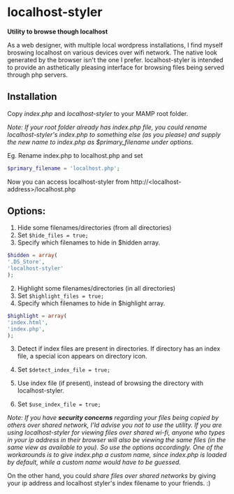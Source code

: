 # localhost-styler
**Utility to browse though localhost**

As a web designer, with multiple local wordpress installations, I find myself broswing localhost on various devices over wifi network. The native look generated by the browser isn't the one I prefer.
localhost-styler is intended to provide an asthetically pleasing interface for browsing files being served through php servers.

## Installation

Copy *index.php* and *localhost-styler* to your MAMP root folder.

*Note: If your root folder already has index.php file, you could rename localhost-styler's index.php to something else (as you please) and supply the new name to index.php as $primary_filename under options.*

Eg. Rename index.php to localhost.php and set
```php
$primary_filename = 'localhost.php';
```

Now you can access localhost-styler from
http://&lt;localhost-address&gt;/localhost.php

## Options:

1. Hide some filenames/directories (from all directories)
  1. Set `$hide_files = true;`
  2. Specify which filenames to hide in $hidden array.
  ```php
$hidden = array(
  '.DS_Store',
  'localhost-styler'
);
```

2. Highlight some filenames/directories (in all directories)
  1. Set `$highlight_files = true;`
  2. Specify which filenames to hide in $highlight array.
  ```php
$highlight = array(
  'index.html',
  'index.php',
);
```

3. Detect if index files are present in directories. If directory has an index file, a special icon appears on directory icon.
  1. Set `$detect_index_file = true;`

4. Use index file (if present), instead of browsing the directory with localhost-styler.
  1. Set `$use_index_file = true;`

*Note: If you have __security concerns__ regarding your files being copied by others over shared network, I'ld advise you not to use the utility.*
*If you are using localhost-styler for viewing files over shared wi-fi, anyone who types in your ip address in their browser will also be viewing the same files (in the same view as available to you). So use the options accordingly.*
*One of the workarounds is to give index.php a custom name, since index.php is loaded by default, while a custom name would have to be guessed.*

On the other hand, you could *share files over shared networks* by giving your ip address and localhost styler's index filename to your friends. :)
